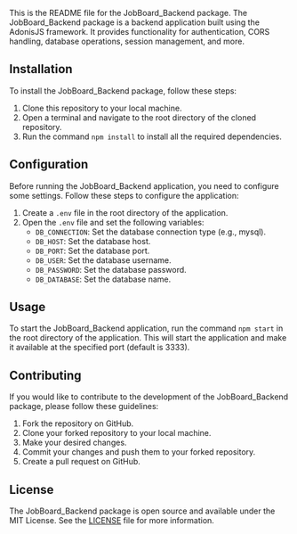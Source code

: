 This is the README file for the JobBoard_Backend package. The JobBoard_Backend package is a backend application built using the AdonisJS framework. It provides functionality for authentication, CORS handling, database operations, session management, and more.

## Installation
To install the JobBoard_Backend package, follow these steps:

1. Clone this repository to your local machine.
2. Open a terminal and navigate to the root directory of the cloned repository.
3. Run the command `npm install` to install all the required dependencies.

## Configuration
Before running the JobBoard_Backend application, you need to configure some settings. Follow these steps to configure the application:

1. Create a `.env` file in the root directory of the application.
2. Open the `.env` file and set the following variables:
   - `DB_CONNECTION`: Set the database connection type (e.g., mysql).
   - `DB_HOST`: Set the database host.
   - `DB_PORT`: Set the database port.
   - `DB_USER`: Set the database username.
   - `DB_PASSWORD`: Set the database password.
   - `DB_DATABASE`: Set the database name.

## Usage
To start the JobBoard_Backend application, run the command `npm start` in the root directory of the application. This will start the application and make it available at the specified port (default is 3333).

## Contributing
If you would like to contribute to the development of the JobBoard_Backend package, please follow these guidelines:

1. Fork the repository on GitHub.
2. Clone your forked repository to your local machine.
3. Make your desired changes.
4. Commit your changes and push them to your forked repository.
5. Create a pull request on GitHub.

## License
The JobBoard_Backend package is open source and available under the MIT License. See the [LICENSE](./LICENSE) file for more information.